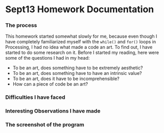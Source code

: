 # Sept13 Homework Documentation

### The process

This homework started somewhat slowly for me, because even though I have completely familiarized myself with the `while()` and `for()` loops in Processing, I had no idea what made a code an art. To find out, I have started to do some research on it. Before I started my reading, here were some of the questions I had in my head:
  - To be an art, does something have to be extremely aesthetic?
  - To be an art, does something have to have an intrinsic value?
  - To be an art, does it have to be incomprehensible?
  - How can a piece of code be an art?

### Difficulties I have faced

### Interesting Observations I have made

### The screenshot of the program
